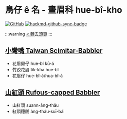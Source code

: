 # 鳥仔 ê 名 - 畫眉科 hue-bî-kho

[![GitHub](https://img.shields.io/badge/GitHub-black?logo=github)](https://github.com/siansiansu/tsiau-a-e-mia)
[![hackmd-github-sync-badge](https://hackmd.io/ug0LLOc2Re-fyTmosR4rTA/badge)](https://hackmd.io/ug0LLOc2Re-fyTmosR4rTA)

:::warning
[< 轉去頭頁](https://hackmd.io/@siansiansu/Hy4VzNvha)
:::

## [小彎嘴 Taiwan Scimitar-Babbler](https://www.instagram.com/p/CXEK7PLPQ27/)

- 花眉舅仔 hue-bî kū-á
- 竹跤花眉 tik-kha hue-bî
- 花眉仔 hue-bî-á/hua-bî-á

## [山紅頭 Rufous-capped Babbler](https://www.instagram.com/p/CmtzGiYvaFf/)

- 山紅頭 suann-âng-thâu
- 紅頭穗鶥 âng-thâu-suī-bâi

